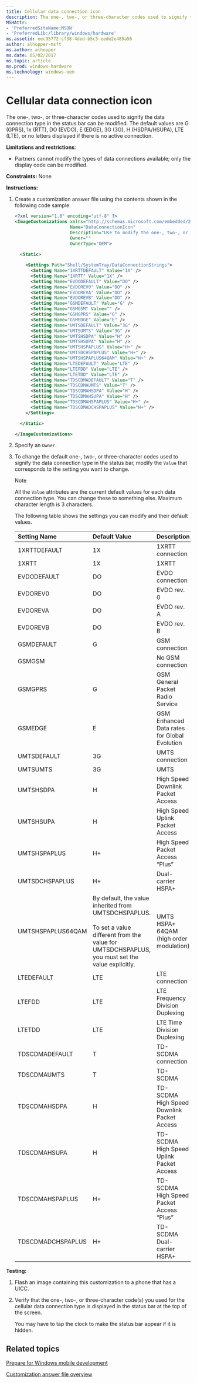 ```yaml
---
title: Cellular data connection icon
description: The one-, two-, or three-character codes used to signify the data connection type in the status bar can be modified.
MSHAttr:
- 'PreferredSiteName:MSDN'
- 'PreferredLib:/library/windows/hardware'
ms.assetid: eec95772-cf38-4ded-b5c5-eede2e485a56
author: alhopper-msft
ms.author: alhopper
ms.date: 05/02/2017
ms.topic: article
ms.prod: windows-hardware
ms.technology: windows-oem
---
```


# Cellular data connection icon


The one-, two-, or three-character codes used to signify the data connection type in the status bar can be modified. The default values are G (GPRS), 1x (RTT), DO (EVDO), E (EDGE), 3G (3G), H (HSDPA/HSUPA), LTE (LTE), or no letters displayed if there is no active connection.

**Limitations and restrictions**:

-   Partners cannot modify the types of data connections available; only the display code can be modified.

<a href="" id="constraints---none"></a>**Constraints:** None  

<a href="" id="instructions-"></a>**Instructions:**  
1.  Create a customization answer file using the contents shown in the following code sample.

    ```XML
    <?xml version="1.0" encoding="utf-8" ?>  
    <ImageCustomizations xmlns="http://schemas.microsoft.com/embedded/2004/10/ImageUpdate"  
                         Name="DataConnectionIcon"  
                         Description="Use to modify the one-, two-, or three-character codes used to signify the data connection type in the status bar."  
                         Owner=""  
                         OwnerType="OEM"> 
      
      <Static>  

        <Settings Path="Shell/SystemTray/DataConnectionStrings">  
          <Setting Name="1XRTTDEFAULT" Value="1X" />  
          <Setting Name="1XRTT" Value="1X" />  
          <Setting Name="EVDODEFAULT" Value="DO" />  
          <Setting Name="EVDOREV0" Value="DO" />  
          <Setting Name="EVDOREVA" Value="DO" />  
          <Setting Name="EVDOREVB" Value="DO" />  
          <Setting Name="GSMDEFAULT" Value="G" />  
          <Setting Name="GSMGSM" Value="" />  
          <Setting Name="GSMGPRS" Value="G" />  
          <Setting Name="GSMEDGE" Value="E" />  
          <Setting Name="UMTSDEFAULT" Value="3G" />  
          <Setting Name="UMTSUMTS" Value="3G" />  
          <Setting Name="UMTSHSDPA" Value="H" />  
          <Setting Name="UMTSHSUPA" Value="H" />  
          <Setting Name="UMTSHSPAPLUS" Value="H+" />  
          <Setting Name="UMTSDCHSPAPLUS" Value="H+" />  
          <Setting Name="UMTSHSPAPLUS64QAM" Value="H+" />  
          <Setting Name="LTEDEFAULT" Value="LTE" />  
          <Setting Name="LTEFDD" Value="LTE" />  
          <Setting Name="LTETDD" Value="LTE" />  
          <Setting Name="TDSCDMADEFAULT" Value="T" />  
          <Setting Name="TDSCDMAUMTS" Value="T" />  
          <Setting Name="TDSCDMAHSDPA" Value="H" />  
          <Setting Name="TDSCDMAHSUPA" Value="H" />  
          <Setting Name="TDSCDMAHSPAPLUS" Value="H+" />  
          <Setting Name="TDSCDMADCHSPAPLUS" Value="H+" />  
        </Settings>  

      </Static>

    </ImageCustomizations>
    ```

2.  Specify an `Owner`.

3.  To change the default one-, two-, or three-character codes used to signify the data connection type in the status bar, modify the `Value` that corresponds to the setting you want to change.

    > [!NOTE]
    > All the `Value` attributes are the current default values for each data connection type. You can change these to something else. Maximum character length is 3 characters.

    The following table shows the settings you can modify and their default values.

    | Setting Name      | Default Value | Description                                  |
    |:------------------|:--------------|:---------------------------------------------|
    | 1XRTTDEFAULT      | 1X            | 1XRTT connection                             |
    | 1XRTT             | 1X            | 1XRTT                                        |
    | EVDODEFAULT       | DO            | EVDO connection                              |
    | EVDOREV0          | DO            | EVDO rev. 0                                  |
    | EVDOREVA          | DO            | EVDO rev. A                                  |
    | EVDOREVB          | DO            | EVDO rev. B                                  |
    | GSMDEFAULT        | G             | GSM connection                               |
    | GSMGSM            |               | No GSM connection                            |
    | GSMGPRS           | G             | GSM General Packet Radio Service             |
    | GSMEDGE           | E             | GSM Enhanced Data rates for Global Evolution |
    | UMTSDEFAULT       | 3G            | UMTS connection                              |
    | UMTSUMTS          | 3G            | UMTS                                         |
    | UMTSHSDPA         | H             | High Speed Downlink Packet Access            |
    | UMTSHSUPA         | H             | High Speed Uplink Packet Access              |
    | UMTSHSPAPLUS      | H+            | High Speed Packet Access “Plus”              |
    | UMTSDCHSPAPLUS    | H+            | Dual-carrier HSPA+                           |
    | UMTSHSPAPLUS64QAM | By default, the value inherited from UMTSDCHSPAPLUS. <br/><br/> To set a value different from the value for UMTSDCHSPAPLUS, you must set the value explicitly. | UMTS HSPA+ 64QAM (high order modulation) |
    | LTEDEFAULT        | LTE           | LTE connection                               |
    | LTEFDD            | LTE           | LTE Frequency Division Duplexing             |
    | LTETDD            | LTE           | LTE Time Division Duplexing                  |
    | TDSCDMADEFAULT    | T             | TD-SCDMA connection                          |
    | TDSCDMAUMTS       | T             | TD-SCDMA                                     |
    | TDSCDMAHSDPA      | H             | TD-SCDMA High Speed Downlink Packet Access   |
    | TDSCDMAHSUPA      | H             | TD-SCDMA High Speed Uplink Packet Access     |
    | TDSCDMAHSPAPLUS   | H+            | TD-SCDMA High Speed Packet Access “Plus”     |
    | TDSCDMADCHSPAPLUS | H+            | TD-SCDMA Dual-carrier HSPA+                  |

<a href="" id="testing-"></a>**Testing:**  
1.  Flash an image containing this customization to a phone that has a UICC.

2.  Verify that the one-, two-, or three-character code(s) you used for the cellular data connection type is displayed in the status bar at the top of the screen.

    You may have to tap the clock to make the status bar appear if it is hidden.

## Related topics

[Prepare for Windows mobile development](https://docs.microsoft.com/en-us/windows-hardware/manufacture/mobile/preparing-for-windows-mobile-development)

[Customization answer file overview](https://docs.microsoft.com/en-us/windows-hardware/customize/mobile/mcsf/customization-answer-file)
